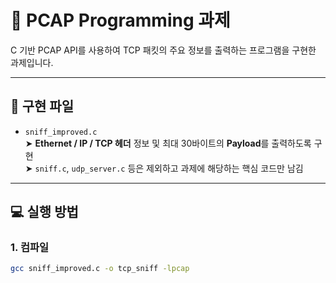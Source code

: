# 🧪 PCAP Programming 과제

C 기반 PCAP API를 사용하여 TCP 패킷의 주요 정보를 출력하는 프로그램을 구현한 과제입니다.

---

## 📁 구현 파일

- `sniff_improved.c`  
  ➤ **Ethernet / IP / TCP 헤더** 정보 및 최대 30바이트의 **Payload**를 출력하도록 구현  
  ➤ `sniff.c`, `udp_server.c` 등은 제외하고 과제에 해당하는 핵심 코드만 남김

---

## 💻 실행 방법

### 1. 컴파일

```bash
gcc sniff_improved.c -o tcp_sniff -lpcap
